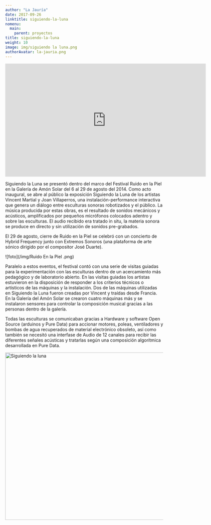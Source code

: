 ```yaml
---
author: "La Jauría"
date: 2017-09-26
linktitle: siguiendo-la-luna
nomenu:
  main:
    parent: proyectos
title: siguiendo-la-luna
weight: 10
image: img/siguiendo la luna.png
authorAvatar: la-jauria.png
---
```

<iframe src="https://player.vimeo.com/video/105212396" width="640" height="360" frameborder="0" webkitallowfullscreen mozallowfullscreen allowfullscreen></iframe>


Siguiendo la Luna se presentó dentro del marco del Festival Ruido en la Piel en la Galería de Amón Solar del 6 al 29 de agosto del 2014. Como acto inaugural, se abre al público la exposición Siguiendo la Luna de los artistas Vincent Martial y Joan Villaperros, una instalación-performance interactiva que genera un diálogo entre esculturas sonoras robotizados y el público. La música producida por estas obras, es el resultado de sonidos mecánicos y acústicos, amplificados por pequeños micrófonos colocados adentro y sobre las esculturas. El audio recibido era tratado in situ, la materia sonora se produce en directo y sin utilización de sonidos pre-grabados.

El 29 de agosto, cierre de Ruido en la Piel se celebró con  un  concierto  de  Hybrid  Frequency  junto  con Extremos Sonoros  (una  plataforma  de  arte sónico dirigido por el compositor José Duarte).

![foto](/img/Ruido En la Piel .png)

Paralelo a estos eventos, el festival contó con una serie de visitas guiadas para la experimentación con las esculturas dentro de un acercamiento más pedagógico y de laboratorio abierto. En las visitas guiadas los artistas estuvieron en la disposición de responder a los criterios técnicos o artísticos de las máquinas y la instalación. Dos de las máquinas utilizadas en Siguiendo la Luna fueron creadas por Vincent y traídas desde Francia. En la Galería del Amón Solar se crearon cuatro máquinas más y se instalaron sensores para controlar la composición musical gracias a las personas dentro de la galería.

Todas las esculturas se comunicaban gracias a Hardware y software Open Source (arduinos y Pure Data) para accionar motores, poleas, ventiladores y bombas de agua recuperados de material electrónico obsoleto, así como también se necesitó una interfase de Audio de 12 canales para recibir las diferentes señales acústicas y tratarlas según una composición algorítmica desarrollada en Pure Data.


<a data-flickr-embed="true"  href="https://www.flickr.com/photos/163695807@N06/albums/72157695593069634" title="Siguiendo la luna"><img src="https://farm1.staticflickr.com/966/26931986347_8728612530_c.jpg" width="800" height="533" alt="Siguiendo la luna"></a><script async src="//embedr.flickr.com/assets/client-code.js" charset="utf-8"></script>
